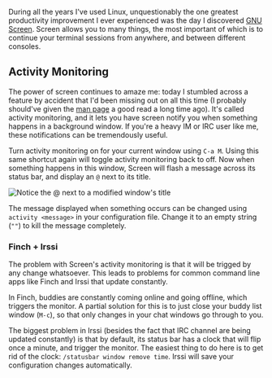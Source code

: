 During all the years I've used Linux, unquestionably the one greatest productivity improvement I ever experienced was the day I discovered [GNU Screen](http://www.gnu.org/software/screen/). Screen allows you to many things, the most important of which is to continue your terminal sessions from anywhere, and between different consoles.

Activity Monitoring
-------------------

The power of screen continues to amaze me: today I stumbled across a feature by accident that I'd been missing out on all this time (I probably should've given the [man page](http://www.manpagez.com/man/1/screen/) a good read a long time ago). It's called activity monitoring, and it lets you have screen notify you when something happens in a background window. If you're a heavy IM or IRC user like me, these notifications can be tremendously useful.

Turn activity monitoring on for your current window using `C-a M`. Using this same shortcut again will toggle activity monitoring back to off. Now when something happens in this window, Screen will flash a message across its status bar, and display an `@` next to its title.

<img src="https://s3.amazonaws.com/mutelight/the-art-of-screen/screen-status.png" alt="Notice the @ next to a modified window's title" />

The message displayed when something occurs can be changed using `activity <message>` in your configuration file. Change it to an empty string (`""`) to kill the message completely.

### Finch + Irssi

The problem with Screen's activity monitoring is that it will be trigged by any change whatsoever. This leads to problems for common command line apps like Finch and Irssi that update constantly.

In Finch, buddies are constantly coming online and going offline, which triggers the monitor. A partial solution for this is to just close your buddy list window (`M-c`), so that only changes in your chat windows go through to you.

The biggest problem in Irssi (besides the fact that IRC channel are being updated constantly) is that by default, its status bar has a clock that will flip once a minute, and trigger the monitor. The easiest thing to do here is to get rid of the clock: `/statusbar window remove time`. Irssi will save your configuration changes automatically.
